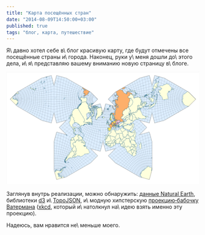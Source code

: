 ```yaml
---
title: "Карта посещённых стран"
date: "2014-08-09T14:50:00+03:00"
published: true
tags: "блог, карта, путешествие"
---
```


Я\ давно хотел себе в\ блог красивую карту, где будут отмечены все посещённые страны и\ города. Наконец, руки у\ меня
дошли до\ этого дела, и\ я\ представляю вашему вниманию новую страницу в\ блоге.

[![Карта](/images/screenshots/map.png)][map]

Заглянув внутрь реализации, можно обнаружить: [данные Natural Earth][earth], библиотеки [d3] и\ [TopoJSON], и\ модную
хипстерскую [проекцию&#8209;бабочку Ватермана][waterman] ([xkcd], который и\ натолкнул на\ идею взять именно эту
проекцию).

Надеюсь, вам нравится не\ меньше моего.

[d3]: http://d3js.org/
[earth]: http://www.naturalearthdata.com/
[map]: /map/
[TopoJSON]: https://github.com/mbostock/topojson
[waterman]: http://en.wikipedia.org/wiki/Waterman_butterfly_projection
[xkcd]: http://xkcd.com/977/
